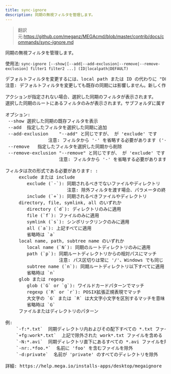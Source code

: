 ```yaml
---
title: sync-ignore
description: 同期の無視フィルタを管理します。
---
```


>翻訳元:https://github.com/meganz/MEGAcmd/blob/master/contrib/docs/commands/sync-ignore.md

同期の無視フィルタを管理します。

使用法: `sync-ignore [--show|[--add|--add-exclusion|--remove|--remove-exclusion] filter1 filter2 ...] (ID|localpath|DEFAULT)`
<pre>
デフォルトフィルタを変更するには、local path または ID の代わりに "DEFAULT" を使用してください。
注意: デフォルトフィルタを変更しても既存の同期には影響しません。新しく作成される同期にのみ適用されます。

アクションが指定されない場合、選択した同期のフィルタが表示されます。
選択した同期のルートにあるフィルタのみが表示されます。サブフォルダに属するフィルタは手動で変更する必要があります。

オプション:
 --show	選択した同期の既存フィルタを表示
 --add	指定したフィルタを選択した同期に追加
 --add-exclusion	"--add" と同じですが、<CLASS> が 'exclude' です
               	注意: フィルタから '-' を省略する必要があります ('--' を使用する必要はありません)
 --remove	指定したフィルタを選択した同期から削除
 --remove-exclusion	"--remove" と同じですが、<CLASS> が 'exclude' です
                  	注意: フィルタから '-' を省略する必要があります ('--' を使用する必要はありません)

フィルタは次の形式である必要があります: <CLASS><TARGET><TYPE><STRATEGY>:<PATTERN>
	<CLASS> exclude または include
		exclude (`-`): 同期されるべきでないファイルやディレクトリ
		               注意: 除外フィルタを渡す場合、パラメータの終了を示すため '--' を使用する必要があります
		include (`+`): 同期されるべきファイルやディレクトリ
	<TARGET> directory, file, symlink, all のいずれか
		directory (`d`): ディレクトリのみに適用
		file (`f`): ファイルのみに適用
		symlink (`s`): シンボリックリンクのみに適用
		all (`a`): 上記すべてに適用
		省略時は `a`
	<TYPE> local name, path, subtree name のいずれか
		local name (`N`): 同期のルートディレクトリのみに適用
		path (`p`): 同期ルートディレクトリからの相対パスにマッチ
		            注意: パス区切りは常に '/'、Windows でも同じ
		subtree name (`n`): 同期ルートディレクトリ以下すべてに適用
		省略時は `n`
	<STRATEGY> glob または regexp
		glob (`G` or `g`): ワイルドカードパターンでマッチ
		regexp (`R` or `r`): POSIX拡張正規表現でマッチ
		大文字の `G` または `R` は大文字小文字を区別するマッチを意味します
		省略時は `G`
	<PATTERN> ファイルまたはディレクトリのパターン

例:
	`-f:*.txt`  同期ディレクトリ内およびその配下すべての *.txt ファイルを除外
	`+fg:work*.txt`  上記で除外された work*.txt ファイルを含める
	`-N:*.avi`  同期ディレクトリ直下にあるすべての *.avi ファイルを除外
	`-nr:.*foo.*`  名前に 'foo' を含むファイルを除外
	`-d:private`  名前が 'private' のすべてのディレクトリを除外

詳細: https://help.mega.io/installs-apps/desktop/megaignore
</pre>
